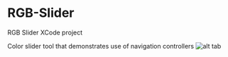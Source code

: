 # RGB-Slider
RGB Slider XCode project

Color slider tool that demonstrates use of navigation controllers
![alt tab](http://gyazo.com/714860f95e0bcdaa8361213caf34823b "slider screenshot")
